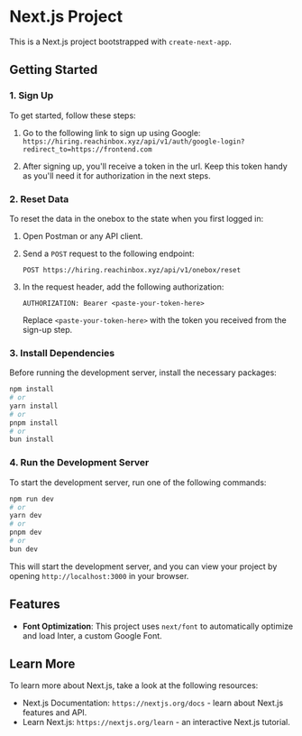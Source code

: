 
# Next.js Project

This is a Next.js project bootstrapped with `create-next-app`.

## Getting Started

### 1. Sign Up

To get started, follow these steps:

1. Go to the following link to sign up using Google:  
   `https://hiring.reachinbox.xyz/api/v1/auth/google-login?redirect_to=https://frontend.com`

2. After signing up, you'll receive a token in the url. Keep this token handy as you'll need it for authorization in the next steps.

### 2. Reset Data

To reset the data in the onebox to the state when you first logged in:

1. Open Postman or any API client.
2. Send a `POST` request to the following endpoint:

   ```
   POST https://hiring.reachinbox.xyz/api/v1/onebox/reset
   ```

3. In the request header, add the following authorization:

   ```
   AUTHORIZATION: Bearer <paste-your-token-here>
   ```

   Replace `<paste-your-token-here>` with the token you received from the sign-up step.

### 3. Install Dependencies

Before running the development server, install the necessary packages:

```bash
npm install
# or
yarn install
# or
pnpm install
# or
bun install
```

### 4. Run the Development Server

To start the development server, run one of the following commands:

```bash
npm run dev
# or
yarn dev
# or
pnpm dev
# or
bun dev
```

This will start the development server, and you can view your project by opening `http://localhost:3000` in your browser.

## Features

- **Font Optimization**: This project uses `next/font` to automatically optimize and load Inter, a custom Google Font.

## Learn More

To learn more about Next.js, take a look at the following resources:

- Next.js Documentation: `https://nextjs.org/docs` - learn about Next.js features and API.
- Learn Next.js: `https://nextjs.org/learn` - an interactive Next.js tutorial.


